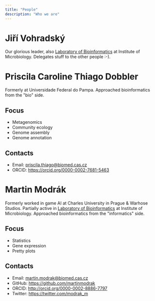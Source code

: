 ```yaml
---
title: "People"
description: "Who we are"
---
```


# Jiří Vohradský

Our glorious leader, also [Laboratory of Bioinformatics](https://lab126.mbu.cas.cz) at Institute of Microbiology. Delegates stuff to the other people :-).

# Priscila Caroline Thiago Dobbler

Formerly at Universidade Federal do Pampa. Approached bioinformatics from the "bio" side.

## Focus
* Metagenomics
* Community ecology
* Genome assembly
* Genome annotation

## Contacts
* Email: [priscila.thiago@biomed.cas.cz](mailto:priscila.thiago@biomed.cas.cz)
* ORCID: https://orcid.org/0000-0002-7681-5463

# Martin Modrák

Formerly worked in game AI at Charles University in Prague & Warhose Studios. Partially active in [Laboratory of Bioinformatics](https://lab126.mbu.cas.cz) at Institute of Microbiology. Approached bioinformatics from the "informatics" side.

## Focus
* Statistics
* Gene expression
* Pretty plots

## Contacts
* Email: [martin.modrak@biomed.cas.cz](mailto:martin.modrak@biomed.cas.cz)
* GitHub: https://github.com/martinmodrak
* ORCID: http://orcid.org/0000-0002-8886-7797
* Twitter: https://twitter.com/modrak_m
